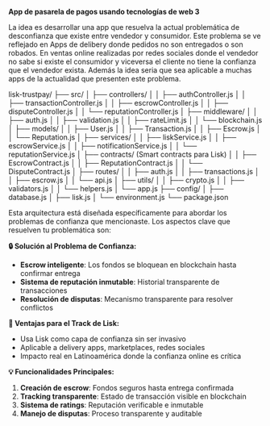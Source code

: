 **App de pasarela de pagos usando tecnologías de web 3**

La idea es desarrollar una app que resuelva la actual problemática de desconfianza que existe entre vendedor y consumidor. Este problema se ve reflejado en Apps de delibery donde pedidos no son entregados o son robados. En ventas online realizadas por redes sociales donde el vendedor no sabe si existe el consumidor y viceversa el cliente no tiene la confianza que el vendedor exista. Además la idea seria que sea aplicable a muchas apps de la actualidad que presenten este problema.

lisk-trustpay/
├── src/
│   ├── controllers/
│   │   ├── authController.js
│   │   ├── transactionController.js
│   │   ├── escrowController.js
│   │   ├── disputeController.js
│   │   └── reputationController.js
│   ├── middleware/
│   │   ├── auth.js
│   │   ├── validation.js
│   │   ├── rateLimit.js
│   │   └── blockchain.js
│   ├── models/
│   │   ├── User.js
│   │   ├── Transaction.js
│   │   ├── Escrow.js
│   │   └── Reputation.js
│   ├── services/
│   │   ├── liskService.js
│   │   ├── escrowService.js
│   │   ├── notificationService.js
│   │   └── reputationService.js
│   ├── contracts/ (Smart contracts para Lisk)
│   │   ├── EscrowContract.js
│   │   ├── ReputationContract.js
│   │   └── DisputeContract.js
│   ├── routes/
│   │   ├── auth.js
│   │   ├── transactions.js
│   │   ├── escrow.js
│   │   └── api.js
│   ├── utils/
│   │   ├── crypto.js
│   │   ├── validators.js
│   │   └── helpers.js
│   └── app.js
├── config/
│   ├── database.js
│   ├── lisk.js
│   └── environment.js
└── package.json

Esta arquitectura está diseñada específicamente para abordar los problemas de confianza que mencionaste. Los aspectos clave que resuelven tu problemática son:

**🔒 Solución al Problema de Confianza:**

- **Escrow inteligente**: Los fondos se bloquean en blockchain hasta confirmar entrega
- **Sistema de reputación inmutable**: Historial transparente de transacciones
- **Resolución de disputas**: Mecanismo transparente para resolver conflictos

**🌟 Ventajas para el Track de Lisk:**

- Usa Lisk como capa de confianza sin ser invasivo
- Aplicable a delivery apps, marketplaces, redes sociales
- Impacto real en Latinoamérica donde la confianza online es crítica

**💡 Funcionalidades Principales:**

1. **Creación de escrow**: Fondos seguros hasta entrega confirmada
2. **Tracking transparente**: Estado de transacción visible en blockchain
3. **Sistema de ratings**: Reputación verificable e inmutable
4. **Manejo de disputas**: Proceso transparente y auditable